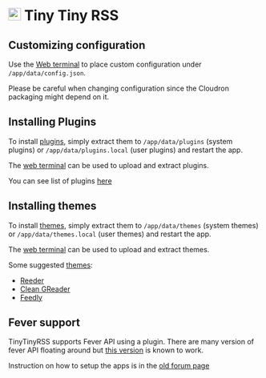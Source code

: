 # <img src="/documentation/img/tinytinyrss-logo.png" width="25px"> Tiny Tiny RSS

## Customizing configuration

Use the [Web terminal](/documentation/apps#web-terminal)
to place custom configuration under `/app/data/config.json`.

Please be careful when changing configuration since the Cloudron packaging
might depend on it.

## Installing Plugins

To install [plugins](https://git.tt-rss.org/fox/tt-rss/wiki/Plugins), simply extract
them to `/app/data/plugins` (system plugins) or `/app/data/plugins.local` (user plugins) and restart the app.

The [web terminal](/documentation/apps#web-terminal) can be used to upload
and extract plugins.

You can see list of plugins [here](https://git.tt-rss.org/git/tt-rss/wiki/Plugins)

## Installing themes

To install [themes](https://git.tt-rss.org/fox/tt-rss/wiki/Themes), simply extract them to `/app/data/themes` (system themes)
or `/app/data/themes.local` (user themes) and restart the app.

The [web terminal](/documentation/apps#web-terminal) can be used to upload
and extract themes.

Some suggested [themes](https://git.tt-rss.org/git/tt-rss/wiki/Themes):

* [Reeder](https://github.com/tschinz/tt-rss_reeder_theme)
* [Clean GReader](https://github.com/naeramarth7/clean-greader)
* [Feedly](https://github.com/levito/tt-rss-feedly-theme)

## Fever support

TinyTinyRSS supports Fever API using a plugin. There are many version of 
fever API floating around but [this version](https://github.com/wodev/tinytinyrss-fever-plugin#installation)
is known to work.

Instruction on how to setup the apps is in the [old forum page](https://tt-rss.org/oldforum/viewtopic.php?f=22&t=1981)

